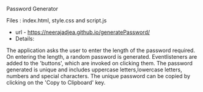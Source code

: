 Password Generator

   Files : index.html, style.css and script.js
* url - https://neerajadjea.github.io/generatePassword/
* Details:

The application asks the user to enter the length of the password required. On entering the length, a random password is generated.
Eventlisteners are added to the 'buttons', which are invoked on clicking them.
The password generated is unique and includes uppercase letters,lowercase letters, numbers and special characters.
The unique password can be copied by clicking on the 'Copy to Clipboard' key.
             

